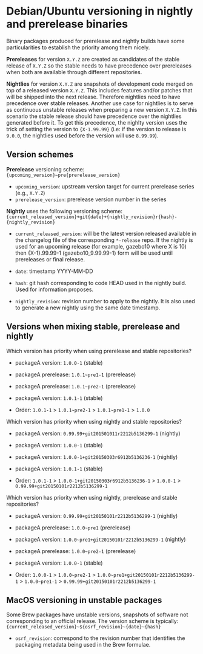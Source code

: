 # Debian/Ubuntu versioning in nightly and prerelease binaries

Binary packages produced for prerelease and nightly builds have some
particularities to establish the priority among them nicely.

**Prereleases** for version `X.Y.Z` are created as candidates of the stable
release of `X.Y.Z` so the stable needs to have precedence over prereleases when
both are available through different repositories.

**Nightlies** for version `X.Y.Z` are snapshots of development code merged on
top of a released version `X.Y.Z`. This includes features and/or patches that will be shipped
into the next release. Therefore nightlies need to have precedence over stable
releases. Another use case for nightlies is to serve as continuous unstable
releases when preparing a new version `X.Y.Z`. In this scenario the stable
release should have precedence over the nightlies generated before it. To get
this precedence, the nighlty version uses the trick of setting the version to
`{X-1.99.99}` (i.e: if the version to release is `9.0.0`, the nightlies used before
the version will use `8.99.99`).

## Version schemes

**Prerelease** versioning scheme: `{upcoming_version}~pre{prerelease_version}`

 * `upcoming_version`: upstream version target for current prerelease series (e.g., `X.Y.Z`)
 * `prerelease_version`: prerelease version number in the series

**Nightly** uses the following versioning scheme: `{current_released_version}+git{date}+{nightly_revision}r{hash}-{nightly_revision}`

 * `current_released_version`: will be the latest version released available in
   the changelog file of the corresponding `*-release` repo. If the nightly is
   used for an upcoming release (for example, gazebo10 where X is 10) then {X-1}.99.99-1
   (gazebo10_9.99.99-1) form will be used until prereleases or final release.

 * `date`: timestamp YYYY-MM-DD

 * `hash`: git hash corresponding to code HEAD used in the nightly build.
    Used for information proposes.

 * `nightly_revision`:  revision number to apply to the nightly. It is also
   used to generate a new nightly using the same date timestamp.

## Versions when mixing stable, prerelease and nightly

Which version has priority when using prerelease and stable repositories?

 * packageA version: `1.0.0-1` (stable)
 * packageA prerelease: `1.0.1~pre1-1` (prerelease)
 * packageA prerelease: `1.0.1~pre2-1` (prerelease)
 * packageA version: `1.0.1-1` (stable)

 * Order: `1.0.1-1` > `1.0.1~pre2-1` > `1.0.1~pre1-1` > `1.0.0`

Which version has priority when using nightly and stable repositories?

 * packageA version: `0.99.99+git201501011r2212b5136299-1` (nightly)
 * packageA version: `1.0.0-1` (stable)
 * packageA version: `1.0.0-1+git20150303r6912b5136236-1` (nightly)
 * packageA version: `1.0.1-1` (stable)

 * Order: `1.0.1-1` > `1.0.0-1+git20150303r6912b5136236-1` > `1.0.0-1` > `0.99.99+git20150101r2212b5136299-1`

Which version has priority when using nightly, prerelease and stable repositories?

 * packageA version: `0.99.99+git20150101r2212b5136299-1` (nightly)
 * packageA prerelease: `1.0.0~pre1` (prerelease)
 * packageA version: `1.0.0~pre1+git20150101r2212b5136299-1` (nightly)
 * packageA prerelease: `1.0.0~pre2-1` (prerelease)
 * packageA version: `1.0.0-1` (stable)

 * Order: `1.0.0-1` > `1.0.0~pre2-1` > `1.0.0~pre1+git20150101r2212b5136299-1` > `1.0.0~pre1-1` > `0.99.99+git20150101r2212b5136299-1`

## MacOS versioning in unstable packages

Some Brew packages have unstable versions, snapshots of software not corresponding to an official release.
The version scheme is typically: `{current_released_version}~${osrf_revision}~{date}~{hash}`
 * `osrf_revision`: correspond to the revision number that identifies the
    packaging metadata being used in the Brew formulae. 
